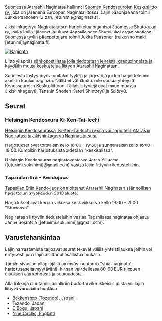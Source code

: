 Suomessa Atarashii Naginataa hallinnoi [Suomen Kendoseurojen Keskusliitto
ry](http://fka.fi/ "FKA - Suomen Kendoseurojen Keskusliitto ry"), joka on 
jäsenenä Euroopan Naginataliitossa. Lajin pääohjaajana toimii
Jukka Paasonen (2 dan, [etunimi]@naginata.fi).

Jikishinkageryu Naginatajutsun harjoittelua organisoi Suomessa Shutokukai ry,
jonka kaikki jäsenet kuuluvat Japanilaiseen Shutokukai organisaatioon.
Suomessa tyylin pääopettajana toimii Jukka Paasonen (reiken no maki, [etunimi]@naginata.fi).

[![Naginata](http://farm4.staticflickr.com/3560/3516387044_7fb505ca33_m.jpg)](http://flickr.com/photos/8014296@N04/3516387044 "Naginata / Gitta Wilén")

Liitto ylläpitää [sähköpostilistaa jolla tiedotetaan leireistä,
graduoinneista ja käydään muuta
keskustelua](http://fka.fi/mailman/listinfo/naginata_tiedotus_fka.fi "Naginata_tiedotus@fka.fi")
liittyen Atarashii Naginataan.

Suomesta löytyy myös muitakin tyylejä ja järjestöjä joiden
harjoittelemiin aseisiin kuuluu naginata. Näillä ei välttämättä ole
suoraa yhteyttä Kendoseurojen Keskusliittoon. Tällaisia tyylejä ovat
muun muassa Jikishinkageryū, Tenshin Shoden Katori Shintoryū ja Suiōryū.


## Seurat

### Helsingin Kendoseura Ki-Ken-Tai-Icchi

[Helsingin Kendoseurassa, Ki-Ken-Tai-Icchi ry:ssä voi harjoitella
Atarashii Naginata:a ja Jikishinkageryū
Naginatajutsu:a.](http://kendohelsinki.org "Ki-Ken-Tai-Icchi, Helsingin kendoseura, Olympiastadionilla")

Harjoitukset ovat torstaisin kello 18:00 - 19:30 ja sunnuntaisin kello
16:00 - 18:00. Kumpikin harjoituksista pidetään "keskisalissa".

Helsingin Kendoseuran naginatavastaava Jarno Yliluoma
([etunimi.sukunimi]@gmail.com) vastaa lajiin liittyviin
tiedusteluihin.

### Tapanilan Erä - Kendojaos

[Tapanilan Erän Kendo-jaos on aloittanut Atarashii Naginatan
säännöllisen harjoittelun syyskauden 2013
alusta.](http://www.tapanila-kendo.org/ "Tapanilan Erä - Kendo")

Harjoitukset ovat kerran viikossa keskiviikkoisin kello 19:00 - 21:00
"Studiossa".

Naginataan liittyviin tiedusteluihin vastaa Tapanilassa naginataa
ohjaava Janne Sojantola ([etunimi.sukunimi]@gmail.com).


## Varustehankintaa

Lajin harrastamista tarjoavat seurat tekevät välillä yhteistilauksia
joihin voi erityisesti juuri lajin aloittanut osallistua mukaan.

Tämän sivuston ylläpitäjällä on myös muutamia "shiai
naginata"-harjoitusaseita myytävänä, hinnan vaihdellessa 80-90 EUR
riippuen tilauksen ajankohdasta ja suuruudesta.

Alla linkkejä muutamiin asiallisiin budo-tarvikeliikkeisiin joista voi
lajiin liittyvä varusteita hankkia:

-   [Bokkenshop (Tozando), Japani](http://www.bokkenshop.com/ "Bokkenshop")
-   [Tozando, Japani](http://www.tozandoshop.com/ "Tozando")
-   [E-Bogu, Japani](http://www.e-bogu.jp/ "E-Bogu Japan")
-   [Nine Circles, Englanti](http://www.ninecircles.co.uk/ "Nine Circles")
